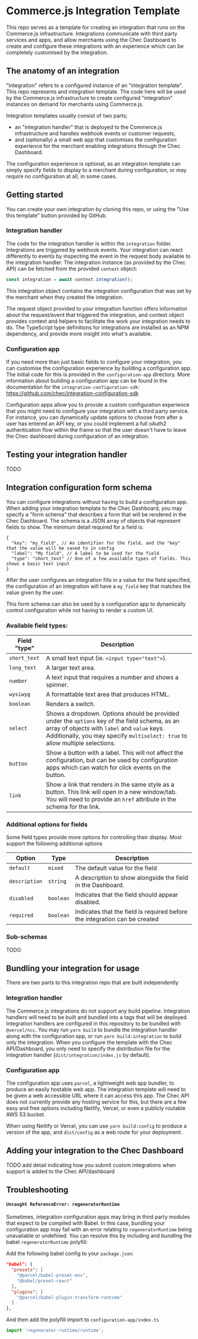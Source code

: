 # Commerce.js Integration Template

This repo serves as a template for creating an integration that runs on the Commerce.js infrastructure. Integrations
communicate with third party services and apps, and allow merchants using the Chec Dashboard to create and configure
these integrations with an experience which can be completely customised by the integration.

## The anatomy of an integration

"Integration" refers to a configured instance of an "integration template". This repo represents and integration
template. The code here will be used by the Commerce.js infrastructure to create configured "integration" instances on
demand for merchants using Commerce.js.

Integration templates usually consist of two parts;
- an "integration handler" that is deployed to the Commerce.js infrastructure and handles webhook events or customer
requests,
- and (optionally) a small web app that customises the configuration experience for the merchant enabling integrations
through the Chec Dashboard.

The configuration experience is optional, as an integration template can simply specify fields to display to a merchant
during configuration, or may require no configuration at all, in some cases.

## Getting started

You can create your own integration by cloning this repo, or using the "Use this template" button provided by GitHub.

### Integration handler

The code for the integration handler is within the `integration` folder. Integrations are triggered by webhook events.
Your integration can react differently to events by inspecting the event in the request body available to the
integration handler. The integration instance (as provided by the Chec API) can be fetched from the provided `context`
object:

```js
const integration = await context.integration();
```

This integration object contains the integration configuration that was set by the merchant when they created the
integration.

The request object provided to your integration function offers information about the request/event that triggered the
integration, and context object provides context and helpers to facilitate the work your integration needs to do. The
TypeScript type definitions for integrations are installed as an NPM dependency, and provide more insight into what's
available.

### Configuration app

If you need more than just basic fields to configure your integration, you can customise the configuration experience
by building a configuration app. The initial code for this is provided in the `configuration-app` directory. More
information about building a configuration app can be found in the documentation for the
`integration-configuration-sdk`: https://github.com/chec/integration-configuration-sdk

Configuration apps allow you to provide a custom configuration experience that you might need to configure your
integration with a third party service. For instance, you can dynamically update options to choose from after a user has
entered an API key, or you could implement a full oAuth2 authentication flow within the frame so that the user doesn't
have to leave the Chec dashboard during configuration of an integration.

## Testing your integration handler

TODO

## Integration configuration form schema

You can configure integrations without having to build a configuration app. When adding your integration template to the
Chec Dashboard, you may specify a "form schema" that describes a form that will be rendered in the Chec Dashboard. The
schema is a JSON array of objects that represent fields to show. The minimum detail required for a field is:

```json5
{
  "key": "my_field", // An identifier for the field, and the "key" that the value will be saved to in config
  "label": "My field", // A label to be used for the field
  "type": "short_text" // One of a few available types of fields. This shows a basic text input
}
```

After the user configures an integration fills in a value for the field specified, the configuration of an integration
will have a `my_field` key that matches the value given by the user.

This form schema can also be used by a configuration app to dynamically control configuration while not having to render
a custom UI.

### Available field types:

| Field "type" | Description |
|---|---|
| `short_text` | A small text input (ie. `<input type="text">`). |
| `long_text` | A larger text area. |
| `number` | A text input that requires a number and shows a spinner. |
| `wysiwyg` | A formattable text area that produces HTML. |
| `boolean` | Renders a switch. |
| `select` | Shows a dropdown. Options should be provided under the `options` key of the field schema, as an array of objects with `label` and `value` keys. Additionally, you may specify `multiselect: true` to allow multiple selections. |
| `button` | Show a button with a label. This will not affect the configuration, but can be used by configuration apps which can watch for click events on the button. |
| `link` | Show a link that renders in the same style as a button. This link will open in a new window/tab. You will need to provide an `href` attribute in the schema for the link. |

### Additional options for fields

Some field types provide more options for controlling their display. Most support the following additional options

| Option | Type | Description |
|---|---|---|
| `default` | `mixed` | The default value for the field |
| `description` | `string` | A description to show alongside the field in the Dashboard. |
| `disabled` | `boolean` | Indicates that the field should appear disabled. |
| `required` | `boolean` | Indicates that the field is required before the integration can be created |

### Sub-schemas

TODO

## Bundling your integration for usage

There are two parts to this integration repo that are built independently

### Integration handler

The Commerce.js integrations do not support any build pipeline. Integration handlers will need to be built and bundled
into a tags that will be deployed. Integration handlers are configured in this repository to be bundled with
`@vercel/ncc`. You may run `yarn build` to bundle the integration handler along with the configuration app, or run
`yarn build:integration` to build only the integration. When you configure the template with the Chec API/Dashboard,
you only need to specify the distribution file for the integration handler (`dist/integration/index.js` by default).

### Configuration app

The configuration app uses `parcel`, a lightweight web app bundler, to produce an easily hostable web app. The
integration template will need to be given a web accessible URL where it can access this app. The Chec API does not
currently provide any hosting service for this, but there are a few easy and free options including Netlify, Vercel, or
even a publicly routable AWS S3 bucket.

When using Netlify or Vercel, you can use `yarn build:config` to produce a version of the app, and `dist/config` as a
web route for your deployment.

## Adding your integration to the Chec Dashboard

TODO add detail indicating how you submit custom integrations when support is added to the Chec API/dashboard

## Troubleshooting

#### `Uncaught ReferenceError: regeneratorRuntime`

Sometimes, integration configuration apps may bring in third party modules that expect to be compiled with Babel. In
this case, bundling  your configuration app may fail with an error relating to `regeneratorRuntime` being unavailable or
undefined. You can resolve this by including and bundling the babel `regeneratorRuntime` polyfill:

Add the following babel config to your `package.json`:

```json
"babel": {
  "presets": [
    "@parcel/babel-preset-env",
    "@babel/preset-react"
  ],
  "plugins": [
    "@parcel/babel-plugin-transform-runtime"
  ]
},
```

And then add the polyfill import to `configuration-app/index.ts`

```ts
import 'regenerator-runtime/runtime';
```

